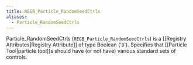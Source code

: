 ```yaml
---
title: REGB_Particle_RandomSeedCtrls
aliases:
  - Particle_RandomSeedCtrls
---
```


Particle_RandomSeedCtrls (`REGB_Particle_RandomSeedCtrls`) is a [[Registry Attributes|Registry Attribute]] of type Boolean ('`B`').
Specifies that [[Particle Tool|particle tool]]s should have (or not have) various standard sets of controls.
